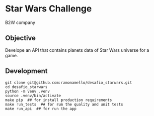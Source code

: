 # Star Wars Challenge
B2W company

## Objective

Develope an API that contains planets data of Star Wars universe for a game.

## Development

```
git clone git@github.com:ramonamello/desafio_starwars.git
cd desafio_starwars
python -m venv .venv
source .venv/bin/activate
make pip  ## for install production requirements
make run_tests  ## for run the quality and unit tests
make run_api  ## for run the app
```
